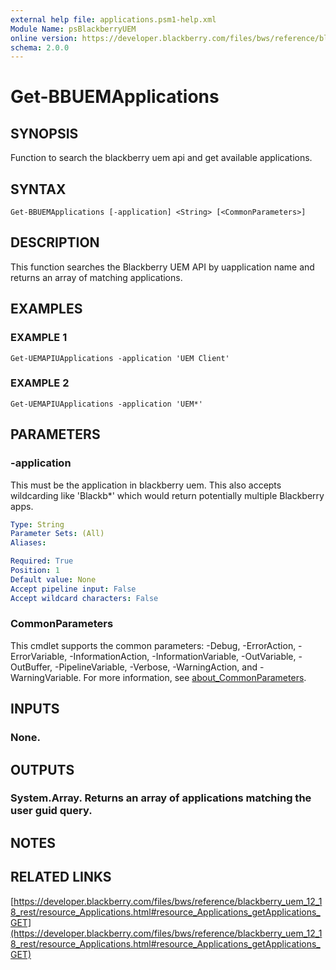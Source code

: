 ```yaml
---
external help file: applications.psm1-help.xml
Module Name: psBlackberryUEM
online version: https://developer.blackberry.com/files/bws/reference/blackberry_uem_12_18_rest/resource_Applications.html#resource_Applications_getApplications_GET
schema: 2.0.0
---
```


# Get-BBUEMApplications

## SYNOPSIS
Function to search the blackberry uem api and get available applications.

## SYNTAX

```
Get-BBUEMApplications [-application] <String> [<CommonParameters>]
```

## DESCRIPTION
This function searches the Blackberry UEM API by uapplication name and returns an array of matching applications.

## EXAMPLES

### EXAMPLE 1
```
Get-UEMAPIUApplications -application 'UEM Client'
```

### EXAMPLE 2
```
Get-UEMAPIUApplications -application 'UEM*'
```

## PARAMETERS

### -application
This must be the application in blackberry uem.
This also accepts wildcarding like 'Blackb*' which would return potentially multiple Blackberry apps.

```yaml
Type: String
Parameter Sets: (All)
Aliases:

Required: True
Position: 1
Default value: None
Accept pipeline input: False
Accept wildcard characters: False
```

### CommonParameters
This cmdlet supports the common parameters: -Debug, -ErrorAction, -ErrorVariable, -InformationAction, -InformationVariable, -OutVariable, -OutBuffer, -PipelineVariable, -Verbose, -WarningAction, and -WarningVariable. For more information, see [about_CommonParameters](http://go.microsoft.com/fwlink/?LinkID=113216).

## INPUTS

### None.
## OUTPUTS

### System.Array. Returns an array of applications matching the user guid query.
## NOTES

## RELATED LINKS

[https://developer.blackberry.com/files/bws/reference/blackberry_uem_12_18_rest/resource_Applications.html#resource_Applications_getApplications_GET](https://developer.blackberry.com/files/bws/reference/blackberry_uem_12_18_rest/resource_Applications.html#resource_Applications_getApplications_GET)


